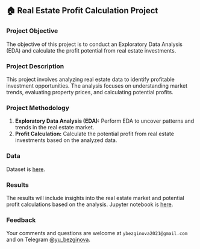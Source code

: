 ## 🏠 **Real Estate Profit Calculation Project**

### **Project Objective**
The objective of this project is to conduct an Exploratory Data Analysis (EDA) and calculate the profit potential from real estate investments.

### **Project Description**
This project involves analyzing real estate data to identify profitable investment opportunities. The analysis focuses on understanding market trends, evaluating property prices, and calculating potential profits.

### **Project Methodology**
1. **Exploratory Data Analysis (EDA):** Perform EDA to uncover patterns and trends in the real estate market.
2. **Profit Calculation:** Calculate the potential profit from real estate investments based on the analyzed data.

### **Data**
Dataset is [here](https://github.com/ybezginova2016/06_DA_RealEstateProfitCalculation/blob/main/yandex_realty_data.csv).

### **Results**
The results will include insights into the real estate market and potential profit calculations based on the analysis. Jupyter notebook is [here](https://github.com/ybezginova2016/06_DA_RealEstateProfitCalculation/blob/main/preprocessing_eda.ipynb).

### **Feedback**
Your comments and questions are welcome at `ybezginova2021@gmail.com` and on Telegram [@yu_bezginova](https://t.me/ybezginova).
